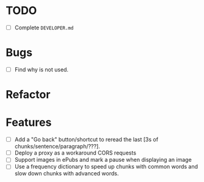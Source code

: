 # TODO

- [ ] Complete `DEVELOPER.md`

# Bugs

- [ ] Find why <ContentSelector> is not used.

# Refactor


# Features

- [ ] Add a "Go back" button/shortcut to reread the last [3s of chunks/sentence/paragraph/???].
- [ ] Deploy a proxy as a workaround CORS requests
- [ ] Support images in ePubs and mark a pause when displaying an image
- [ ] Use a frequency dictionary to speed up chunks with common words and slow down chunks with advanced words.
